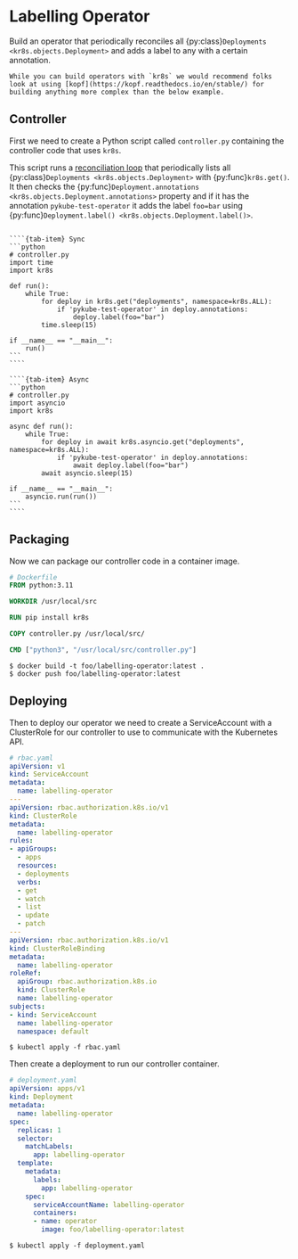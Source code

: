 # Labelling Operator

Build an operator that periodically reconciles all {py:class}`Deployments <kr8s.objects.Deployment>` and adds a label to any with a certain annotation.

```{warning}
While you can build operators with `kr8s` we would recommend folks look at using [kopf](https://kopf.readthedocs.io/en/stable/) for building anything more complex than the below example.
```

## Controller

First we need to create a Python script called `controller.py` containing the controller code that uses `kr8s`.

This script runs a [reconciliation loop](https://developers.redhat.com/articles/2021/06/22/kubernetes-operators-101-part-2-how-operators-work)
that periodically lists all {py:class}`Deployments <kr8s.objects.Deployment>` with {py:func}`kr8s.get()`.
It then checks the {py:func}`Deployment.annotations <kr8s.objects.Deployment.annotations>` property and if it has the annotation `pykube-test-operator` it adds the label `foo=bar` using
{py:func}`Deployment.label() <kr8s.objects.Deployment.label()>`.

`````{tab-set}

````{tab-item} Sync
```python
# controller.py
import time
import kr8s

def run():
    while True:
        for deploy in kr8s.get("deployments", namespace=kr8s.ALL):
            if 'pykube-test-operator' in deploy.annotations:
                deploy.label(foo="bar")
        time.sleep(15)

if __name__ == "__main__":
    run()
```
````

````{tab-item} Async
```python
# controller.py
import asyncio
import kr8s

async def run():
    while True:
        for deploy in await kr8s.asyncio.get("deployments", namespace=kr8s.ALL):
            if 'pykube-test-operator' in deploy.annotations:
                await deploy.label(foo="bar")
        await asyncio.sleep(15)

if __name__ == "__main__":
    asyncio.run(run())
```
````

`````

## Packaging

Now we can package our controller code in a container image.

```dockerfile
# Dockerfile
FROM python:3.11

WORKDIR /usr/local/src

RUN pip install kr8s

COPY controller.py /usr/local/src/

CMD ["python3", "/usr/local/src/controller.py"]
```

```console
$ docker build -t foo/labelling-operator:latest .
$ docker push foo/labelling-operator:latest
```

## Deploying

Then to deploy our operator we need to create a ServiceAccount with a ClusterRole for our controller to use to communicate with the Kubernetes API.

```yaml
# rbac.yaml
apiVersion: v1
kind: ServiceAccount
metadata:
  name: labelling-operator
---
apiVersion: rbac.authorization.k8s.io/v1
kind: ClusterRole
metadata:
  name: labelling-operator
rules:
- apiGroups:
  - apps
  resources:
  - deployments
  verbs:
  - get
  - watch
  - list
  - update
  - patch
---
apiVersion: rbac.authorization.k8s.io/v1
kind: ClusterRoleBinding
metadata:
  name: labelling-operator
roleRef:
  apiGroup: rbac.authorization.k8s.io
  kind: ClusterRole
  name: labelling-operator
subjects:
- kind: ServiceAccount
  name: labelling-operator
  namespace: default
```

```console
$ kubectl apply -f rbac.yaml
```

Then create a deployment to run our controller container.

```yaml
# deployment.yaml
apiVersion: apps/v1
kind: Deployment
metadata:
  name: labelling-operator
spec:
  replicas: 1
  selector:
    matchLabels:
      app: labelling-operator
  template:
    metadata:
      labels:
        app: labelling-operator
    spec:
      serviceAccountName: labelling-operator
      containers:
      - name: operator
        image: foo/labelling-operator:latest
```

```console
$ kubectl apply -f deployment.yaml
```
